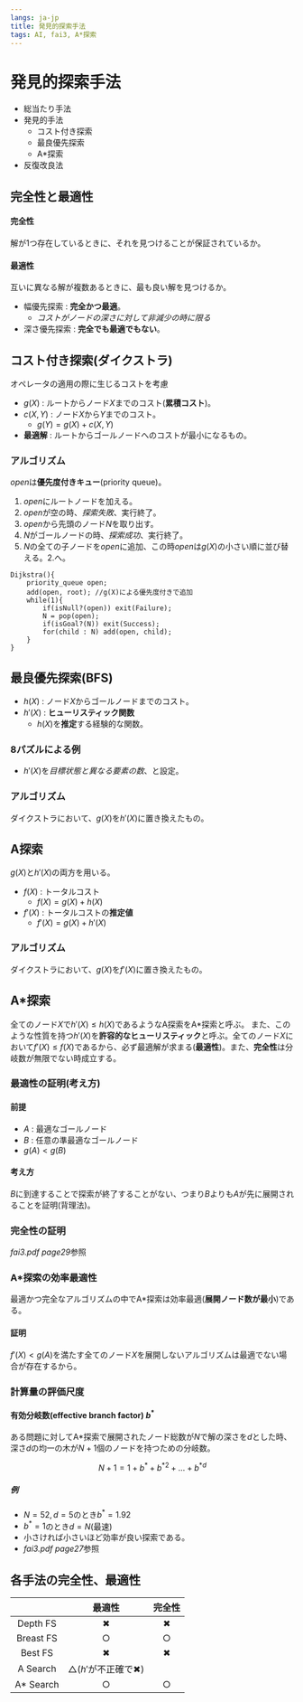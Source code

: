 ```yaml
---
langs: ja-jp
title: 発見的探索手法
tags: AI, fai3, A*探索 
---
```


発見的探索手法
===
 
* 総当たり手法
* 発見的手法
    * コスト付き探索
    * 最良優先探索
    * A*探索
* 反復改良法
## 完全性と最適性
#### 完全性
解が1つ存在しているときに、それを見つけることが保証されているか。
#### 最適性
互いに異なる解が複数あるときに、最も良い解を見つけるか。

* 幅優先探索 : **完全かつ最適**。
    * *コストがノードの深さに対して非減少の時に限る* 
* 深さ優先探索 : **完全でも最適でもない**。

## コスト付き探索(ダイクストラ)
オペレータの適用の際に生じるコストを考慮
* $g(X)$ : ルートからノード$X$までのコスト(**累積コスト**)。
* $c(X,Y)$ : ノード$X$から$Y$までのコスト。
    * $g(Y)=g(X)+c(X,Y)$
* **最適解** : ルートからゴールノードへのコストが最小になるもの。

### アルゴリズム
*open*は**優先度付きキュー**(priority queue)。
1. *open*にルートノードを加える。
2. *open*が空の時、*探索失敗*、実行終了。
3. *open*から先頭のノード*N*を取り出す。
4. *N*がゴールノードの時、*探索成功*、実行終了。
5. *N*の全ての子ノードを*open*に追加、この時*open*は$g(X)$の小さい順に並び替える。2.へ。

```clike
Dijkstra(){
    priority_queue open;
    add(open, root); //g(X)による優先度付きで追加
    while(1){
        if(isNull?(open)) exit(Failure);
        N = pop(open);
        if(isGoal?(N)) exit(Success);
        for(child : N) add(open, child);
    }
}
```

## 最良優先探索(BFS)
* $h(X)$ : ノード$X$からゴールノードまでのコスト。
* $h'(X)$ : **ヒューリスティック関数**
    * $h(X)$を**推定**する経験的な関数。
### 8パズルによる例
* $h'(X)$を*目標状態と異なる要素の数*、と設定。

### アルゴリズム
ダイクストラにおいて、$g(X)$を$h'(X)$に置き換えたもの。

## A探索
$g(X)$と$h'(X)$の両方を用いる。
* $f(X)$ : トータルコスト
    * $f(X)=g(X)+h(X)$
* $f'(X)$ : トータルコストの**推定値**
    * $f'(X)=g(X)+h'(X)$ 

### アルゴリズム
ダイクストラにおいて、$g(X)$を$f'(X)$に置き換えたもの。

## A\*探索
全てのノード$X$で$h'(X)\leq h(X)$であるようなA探索をA\*探索と呼ぶ。
また、このような性質を持つ$h'(X)$を**許容的なヒューリスティック**と呼ぶ。全てのノード$X$において$f'(X)\leq f(X)$であるから、必ず最適解が求まる(**最適性**)。また、**完全性**は分岐数が無限でない時成立する。

### 最適性の証明(考え方)
#### 前提
* *A* : 最適なゴールノード
* *B* : 任意の準最適なゴールノード
* $g(A)<g(B)$
#### 考え方
*B*に到達することで探索が終了することがない、つまり*B*よりも*A*が先に展開されることを証明(背理法)。

### 完全性の証明
*fai3.pdf page29*参照

### A\*探索の効率最適性
最適かつ完全なアルゴリズムの中でA\*探索は効率最適(**展開ノード数が最小**)である。
#### 証明
$f'(X)<g(A)$を満たす全てのノード$X$を展開しないアルゴリズムは最適でない場合が存在するから。

### 計算量の評価尺度
#### 有効分岐数(effective branch factor) $b^*$
ある問題に対してA\*探索で展開されたノード総数が$N$で解の深さを$d$とした時、深さ$d$の均一の木が$N+1$個のノードを持つための分岐数。

$$N+1=1+b^*+{b^*}^2+\dots +{b^*}^d$$
##### 例
* $N=52,d=5$のとき$b^*=1.92$
* $b^*=1$のとき$d=N$(最速)
* 小さければ小さいほど効率が良い探索である。
* *fai3.pdf page27*参照

## 各手法の完全性、最適性

|          |    最適性        |    完全性   |
|:--------:|:---------------:| :--------: |
|Depth FS  |✖︎                |✖︎           |
|Breast FS |○                |○           |
|Best FS   |✖︎                |✖︎           |
|A Search  |△($h'$が不正確で✖︎)|            |
|A\* Search|○                |○           |
